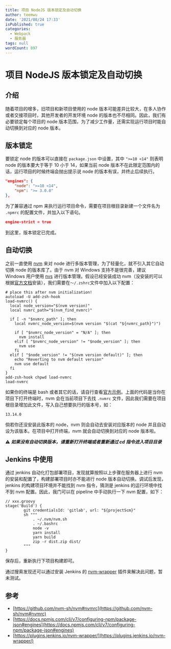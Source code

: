 ```yaml
---
title: 项目 NodeJS 版本锁定及自动切换
author: teemwu
date: '2021/08/24 17:33'
isPublished: true
categories:
  - Webpack
  - 服务器
tags: null
wordCount: 897
---
```


# 项目 NodeJS 版本锁定及自动切换

## 介绍

随着项目的增多，旧项目和新项目使用的 node 版本可能差异比较大，在多人协作或者交接项目时，其他开发者的开发环境 node 的版本也不尽相同。因此，我们有必要锁定每个项目的 node 版本范围，为了减少工作量，还需实现运行项目时能自动切换到对应的 node 版本。

## 版本锁定

要锁定 node 的版本可以直接在 `package.json` 中设置，其中 `">=10 <14"` 则表明 node 的版本要大于等于 10 小于 14，如果当前 node 版本不在此限定范围内的话，运行项目的时候终端会抛出提示说 node 的版本有误，并终止后续执行。

```json
"engines": {
    "node": ">=10 <14",
    "npm": ">= 3.0.0"
},
```

为了兼容通过 npm 来执行运行项目命令，需要在项目根目录新建一个文件名为 `.npmrc` 的配置文件，并加入以下语句。

```json
engine-strict = true

```

到这里，版本锁定已完成。

## 自动切换

之前一直使用 [nvm](https://github.com/nvm-sh/nvm) 来对 node 进行多版本管理，为了轻量化，就不引入其它自动切换 node 的版本库了。由于 nvm 对 Windows 支持不是很完善，建议 Windows 用户使用 [nvs](https://github.com/jasongin/nvs) 进行版本管理。假设已经安装成功 nvm（没安装的可以根据[官方文档](https://github.com/nvm-sh/nvm#install--update-script)安装），我们需要在`～/.zshrc`文件中加入以下配置：

```
# place this after nvm initialization!
autoload -U add-zsh-hook
load-nvmrc() {
  local node_version="$(nvm version)"
  local nvmrc_path="$(nvm_find_nvmrc)"

  if [ -n "$nvmrc_path" ]; then
    local nvmrc_node_version=$(nvm version "$(cat "${nvmrc_path}")")

    if [ "$nvmrc_node_version" = "N/A" ]; then
      nvm install
    elif [ "$nvmrc_node_version" != "$node_version" ]; then
      nvm use
    fi
  elif [ "$node_version" != "$(nvm version default)" ]; then
    echo "Reverting to nvm default version"
    nvm use default
  fi
}
add-zsh-hook chpwd load-nvmrc
load-nvmrc

```

如果你的终端是 bash 或者其它的话，请自行查看[官方示例](https://github.com/nvm-sh/nvm#deeper-shell-integration)。上面的代码是当你在项目下打开终端时，nvm 会在当前项目下去找 `.nvmrc` 文件，因此我们需要在项目根目录增加此文件，写入自己想要执行的版本号，如：

```
13.14.0

```

倘若你还没安装此版本的 node，nvm 则会自动去安装对应版本的 node 并且自动设为该版本。在项目中打开终端，nvm 就会自动切换到对应的 node 版本啦。

⚠️ ***如果没有自动切换版本，请重新打开终端或者重新通过 cd 指令进入项目目录***

## Jenkins 中使用

通过 jenkins 自动化打包部署项目，发现就算按照以上步骤在服务器上进行 nvm 的安装和配置了，构建部署项目时亦不能进行 node 版本自动切换。调试后发现，jenkins 的构建项目环境并不能找到 nvm 指令，猜测是 jenkins 的运行环境中找不到 nvm 配置。因此，我门可以在 pipeline 中手动执行一下 nvm 配置，如下：

```
// xxx.groovy
stage('Build') {
		git credentialsId: 'gitlab', url: "${projectScm}"
		sh """
			. ~/.nvm/nvm.sh
			. ~/.bashrc
			node -v
			yarn install
			yarn build
			zip -r dist.zip dist/
		"""
}

```

保存后，重新执行下项目构建即可。

通过搜索发现还可以通过安装 Jenkins 的 [nvm-wrapper](https://plugins.jenkins.io/nvm-wrapper/) 插件来解决此问题，暂未测试。

## 参考

- [https://github.com/nvm-sh/nvm#nvmrc](https://github.com/nvm-sh/nvm#nvmrc)
- [https://docs.npmjs.com/cli/v7/configuring-npm/package-json#engines](https://docs.npmjs.com/cli/v7/configuring-npm/package-json#engines)
- [https://plugins.jenkins.io/nvm-wrapper/](https://plugins.jenkins.io/nvm-wrapper/)
